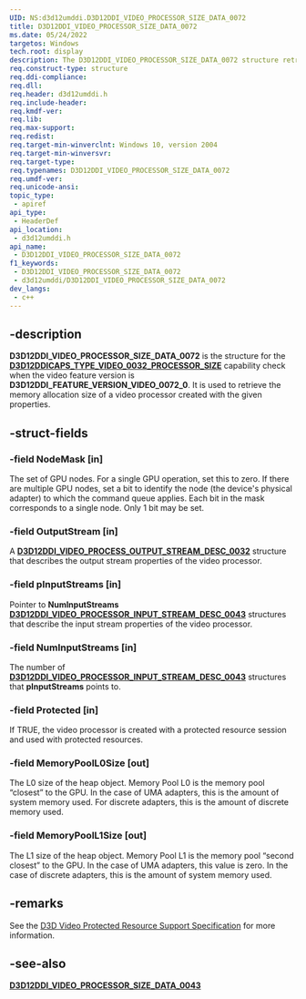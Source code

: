 ```yaml
---
UID: NS:d3d12umddi.D3D12DDI_VIDEO_PROCESSOR_SIZE_DATA_0072
title: D3D12DDI_VIDEO_PROCESSOR_SIZE_DATA_0072
ms.date: 05/24/2022
targetos: Windows
tech.root: display
description: The D3D12DDI_VIDEO_PROCESSOR_SIZE_DATA_0072 structure retrieves the memory allocation size of a video processor created with the given properties.
req.construct-type: structure
req.ddi-compliance: 
req.dll: 
req.header: d3d12umddi.h
req.include-header: 
req.kmdf-ver: 
req.lib: 
req.max-support: 
req.redist: 
req.target-min-winverclnt: Windows 10, version 2004
req.target-min-winversvr: 
req.target-type: 
req.typenames: D3D12DDI_VIDEO_PROCESSOR_SIZE_DATA_0072
req.umdf-ver: 
req.unicode-ansi: 
topic_type:
 - apiref
api_type:
 - HeaderDef
api_location:
 - d3d12umddi.h
api_name:
 - D3D12DDI_VIDEO_PROCESSOR_SIZE_DATA_0072
f1_keywords:
 - D3D12DDI_VIDEO_PROCESSOR_SIZE_DATA_0072
 - d3d12umddi/D3D12DDI_VIDEO_PROCESSOR_SIZE_DATA_0072
dev_langs:
 - c++
---
```


## -description

**D3D12DDI_VIDEO_PROCESSOR_SIZE_DATA_0072** is the structure for the [**D3D12DDICAPS_TYPE_VIDEO_0032_PROCESSOR_SIZE**](ne-d3d12umddi-d3d12ddicaps_type_video_0020.md) capability check when the video feature version is **D3D12DDI_FEATURE_VERSION_VIDEO_0072_0**. It is used to retrieve the memory allocation size of a video processor created with the given properties.

## -struct-fields

### -field NodeMask [in]

The set of GPU nodes. For a single GPU operation, set this to zero. If there are multiple GPU nodes, set a bit to identify the node (the device's physical adapter) to which the command queue applies. Each bit in the mask corresponds to a single node. Only 1 bit may be set.

### -field OutputStream [in]

A [**D3D12DDI_VIDEO_PROCESS_OUTPUT_STREAM_DESC_0032**](ns-d3d12umddi-d3d12ddi_video_process_output_stream_desc_0032.md) structure that describes the output stream properties of the video processor.

### -field pInputStreams [in]

Pointer to **NumInputStreams**  [**D3D12DDI_VIDEO_PROCESSOR_INPUT_STREAM_DESC_0043**](ns-d3d12umddi-d3d12ddi_video_processor_input_stream_desc_0043.md) structures that describe the input stream properties of the video processor.

### -field NumInputStreams [in]

The number of [**D3D12DDI_VIDEO_PROCESSOR_INPUT_STREAM_DESC_0043**](ns-d3d12umddi-d3d12ddi_video_processor_input_stream_desc_0043.md) structures that **pInputStreams** points to.

### -field Protected [in]

If TRUE, the video processor is created with a protected resource session and used with protected resources.

### -field MemoryPoolL0Size [out]

The L0 size of the heap object. Memory Pool L0 is the memory pool “closest” to the GPU.  In the case of UMA adapters, this is the amount of system memory used.  For discrete adapters, this is the amount of discrete memory used.

### -field MemoryPoolL1Size [out]

The L1 size of the heap object.  Memory Pool L1 is the memory pool “second closest” to the GPU.  In the case of UMA adapters, this value is zero.  In the case of discrete adapters, this is the amount of system memory used.

## -remarks

See the [D3D Video Protected Resource Support Specification](https://microsoft.github.io/DirectX-Specs/d3d/D3D12_Video_ProtectedResourceSupport.html) for more information.

## -see-also

[**D3D12DDI_VIDEO_PROCESSOR_SIZE_DATA_0043**](ns-d3d12umddi-d3d12ddi_video_processor_size_data_0043.md)


